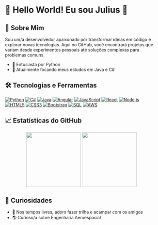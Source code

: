 # 🌟 Hello World! Eu sou Julius 🌟



## 🎨 Sobre Mim

Sou um/a desenvolvedor apaixonado por transformar ideias em código e explorar novas tecnologias. Aqui no GitHub, você encontrará projetos que variam desde experimentos pessoais até soluções complexas para problemas comuns.

- 🚀 Entusiasta por Python
- 🌱 Atualmente focando meus estudos em Java e C#



<!--
## 📚 Projetos Destacados
<div>
  <a href="LINK_DO_PROJETO_1">
    <img src="https://github-readme-stats.vercel.app/api/pin/?username=devjuliusottode&repo=nomedorepo1&theme=radical" />
  </a>
  <a href="LINK_DO_PROJETO_2">
    <img src="https://github-readme-stats.vercel.app/api/pin/?username=devjuliusottode&repo=nomedorepo2&theme=radical" />
  </a>
</div>
-->



## 🛠️ Tecnologias e Ferramentas


[![Python](https://img.shields.io/badge/-Python-3776AB?style=flat-square&logo=python)](https://www.python.org/)
[![C#](https://img.shields.io/badge/-C%23-239120?style=flat-square&logo=c-sharp)](https://docs.microsoft.com/en-us/dotnet/csharp/)
[![Java](https://img.shields.io/badge/-Java-ED8B00?style=flat-square&logo=java)](https://www.oracle.com/java/)
[![Angular](https://img.shields.io/badge/-Angular-DD0031?style=flat-square&logo=angular)](https://angular.io/)
[![JavaScript](https://img.shields.io/badge/-JavaScript-F7DF1E?style=flat-square&logo=javascript)](https://developer.mozilla.org/en-US/docs/Web/JavaScript)
[![React](https://img.shields.io/badge/-React-61DAFB?style=flat-square&logo=react)](https://reactjs.org/)
[![Node.js](https://img.shields.io/badge/-Node.js-43853D?style=flat-square&logo=node.js)](https://nodejs.org/en/)
[![HTML5](https://img.shields.io/badge/-HTML5-E34F26?style=flat-square&logo=html5)](https://html.spec.whatwg.org/)
[![CSS3](https://img.shields.io/badge/-CSS3-1572B6?style=flat-square&logo=css3)](https://www.w3.org/Style/CSS/)
[![Bootstrap](https://img.shields.io/badge/-Bootstrap-7952B3?style=flat-square&logo=bootstrap)](https://getbootstrap.com/)
[![SQL](https://img.shields.io/badge/-SQL-336791?style=flat-square&logo=postgresql)](https://www.postgresql.org/)
[![AWS](https://img.shields.io/badge/-AWS-232F3E?style=flat-square&logo=amazon-aws)](https://aws.amazon.com/)


<!-- Adicione suas tecnologias favoritas -->

## 📈 Estatísticas do GitHub

<p align="center">
  <img height="180em" src="https://github-readme-stats.vercel.app/api?username=devjuliusotto&show_icons=true&hide_border=true&&count_private=true&include_all_commits=true&theme=radical" />
  <img height="180em" src="https://github-readme-stats.vercel.app/api/top-langs/?username=devjuliusotto&exclude_repo=KNN-Image-Classification&show_icons=true&hide_border=true&layout=compact&langs_count=8&theme=radical"/>
</p>

## 🎉 Curiosidades

- 🎵 Nos tempos livres, adoro fazer trilha e acampar com os amigos
- 🌎 Curioso/a sobre Engenharia Aeroespacial
